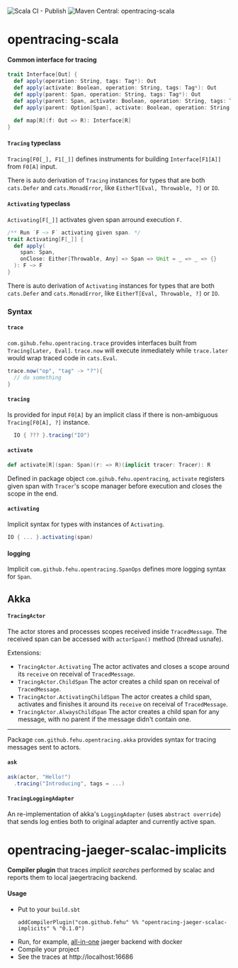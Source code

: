 ![Scala CI - Publish](https://github.com/Grupo-Abraxas/opentracing-scala/workflows/Scala%20CI%20-%20Publish/badge.svg)
![Maven Central: opentracing-scala](https://img.shields.io/maven-central/v/com.arkondata/opentracing-scala_2.13)

# opentracing-scala

#### Common interface for tracing

```scala
trait Interface[Out] {
  def apply(operation: String, tags: Tag*): Out
  def apply(activate: Boolean, operation: String, tags: Tag*): Out
  def apply(parent: Span, operation: String, tags: Tag*): Out
  def apply(parent: Span, activate: Boolean, operation: String, tags: Tag*): Out
  def apply(parent: Option[Span], activate: Boolean, operation: String, tags: Map[String, TagValue]): Out

  def map[R](f: Out => R): Interface[R]
}
```

#### `Tracing` typeclass

`Tracing[F0[_], F1[_]]` defines instruments for building `Interface[F1[A]]` from `F0[A]` input.

There is auto derivation of `Tracing` instances for types that are both `cats.Defer` and `cats.MonadError`, like `EitherT[Eval, Throwable, ?]` or `IO`.


#### `Activating` typeclass

`Activating[F[_]]` activates given span arround execution `F`.

```scala
/** Run `F ~> F` activating given span. */
trait Activating[F[_]] {
  def apply(
    span: Span,
    onClose: Either[Throwable, Any] => Span => Unit = _ => _ => {}
  ): F ~> F
}
```

There is auto derivation of `Activating` instances for types that are both `cats.Defer` and `cats.MonadError`, like `EitherT[Eval, Throwable, ?]` or `IO`.


### Syntax

#### `trace`

`com.gihub.fehu.opentracing.trace` provides interfaces built from `Tracing[Later, Eval]`.
`trace.now` will execute inmediately while `trace.later` would wrap traced code in `cats.Eval`.

```scala
trace.now("op", "tag" -> "?"){
  // do something
}
```

#### `tracing`

Is provided for input `F0[A]` by an implicit class if there is non-ambiguous `Tracing[F0[A], ?]` instance.

```scala
  IO { ??? }.tracing("IO")
```


#### `activate`
```scala
def activate[R](span: Span)(r: => R)(implicit tracer: Tracer): R
```

Defined in package object `com.gihub.fehu.opentracing`, `activate` registers given span with `Tracer`'s scope manager before execution and closes the scope in the end.

#### `activating`
Implicit syntax for types with instances of `Activating`.

```scala
IO { ... }.activating(span)
```

#### logging
Implicit `com.github.fehu.opentracing.SpanOps` defines more logging syntax for `Span`.

## Akka

#### `TracingActor`
The actor stores and processes scopes received inside `TracedMessage`.
The received span can be accessed with `actorSpan()` method (thread usnafe).

Extensions:
- `TracingActor.Activating` 
  The actor activates and closes a scope around its `receive` on receival of `TracedMessage`.
- `TracingActor.ChildSpan`
  The actor creates a child span on receival of `TracedMessage`.
- `TracingActor.ActivatingChildSpan`
  The actor creates a child span, activates and finishes it around its `receive` on receival of `TracedMessage`.
- `TracingActor.AlwaysChildSpan`
  The actor creates a child span for any message, with no parent if the message didn't contain one.

-----------------------

Package `com.github.fehu.opentracing.akka` provides syntax for tracing messages sent to actors.

#### `ask`
```scala
ask(actor, "Hello!")
  .tracing("Introducing", tags = ...)
```

#### `TracingLoggingAdapter`
An re-implementation of akka's `LoggingAdapter` (uses `abstract override`) that sends log enties both to original adapter and currently active span.

  


# opentracing-jaeger-scalac-implicits

**Compiler plugin** that traces _implicit searches_ performed by scalac
and reports them to local jaegertracing backend.


#### Usage 
- Put to your `build.sbt`
    ```sbtshell
    addCompilerPlugin("com.github.fehu" %% "opentracing-jaeger-scalac-implicits" % "0.1.0")
    ```
- Run, for example, [all-in-one](https://www.jaegertracing.io/docs/1.8/getting-started/#all-in-one) jaeger backend with docker
- Compile your project
- See the traces at http://localhost:16686
